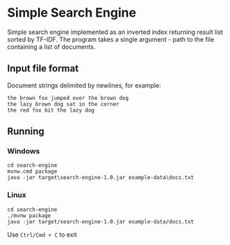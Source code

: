 # Simple Search Engine
Simple search engine implemented as an inverted index returning result list sorted by TF-IDF.
The program takes a single argument - path to the file containing a list of documents. 
## Input file format 
Document strings delimited by newlines, for example:
```
the brown fox jumped over the brown dog
the lazy brown dog sat in the corner
the red fox bit the lazy dog
```

## Running
### Windows
```
cd search-engine
mvnw.cmd package
java -jar target\search-engine-1.0.jar example-data\docs.txt
```
### Linux
```
cd search-engine
./mvnw package
java -jar target/search-engine-1.0.jar example-data/docs.txt
```
Use `Ctrl/Cmd + C` to exit